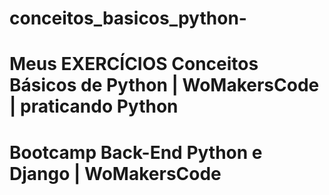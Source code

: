 # conceitos_basicos_python-

# Meus EXERCÍCIOS Conceitos Básicos de Python | WoMakersCode | praticando Python

# Bootcamp Back-End Python e Django | WoMakersCode
